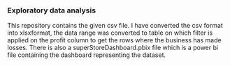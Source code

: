 ### Exploratory data analysis

This repository contains the given csv file. I have converted the csv format into xlsxformat, the data range was converted to table on which filter is applied on the profit column to get the rows where the business has made losses.
There is also a superStoreDashboard.pbix file which is a power bi file containing the dashboard representing the dataset.
